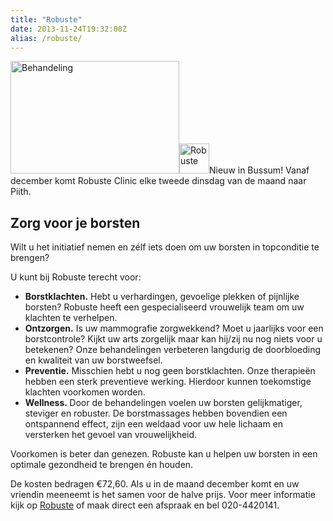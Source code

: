 ```yaml
---
title: "Robuste"
date: 2013-11-24T19:32:00Z
alias: /robuste/
---
```

<img class="alignright size-medium wp-image-553" alt="Behandeling" src="https://res.cloudinary.com/piith/image/upload/2013/11/Foto-Martine-270x180.jpg" width="270" height="180" /><img class="alignleft size-thumbnail wp-image-526" alt="Robuste" src="https://res.cloudinary.com/piith/image/upload/2013/11/logo-1-48x48.jpg" width="48" height="48" />Nieuw in Bussum!
Vanaf december komt Robuste Clinic elke tweede dinsdag van de maand naar Piith.

<h2>Zorg voor je borsten</h2>

Wilt u het initiatief nemen en zélf iets doen om uw borsten in topconditie te brengen?

U kunt bij Robuste terecht voor:

<ul>
    <li><strong>Borstklachten.</strong> Hebt u verhardingen, gevoelige plekken of pijnlijke borsten?
Robuste heeft een gespecialiseerd vrouwelijk team om uw klachten te verhelpen.</li>
    <li><strong>Ontzorgen.</strong> Is uw mammografie zorgwekkend? Moet u jaarlijks voor een borstcontrole? Kijkt uw arts zorgelijk maar kan hij/zij nu nog niets voor u betekenen?
Onze behandelingen verbeteren langdurig de doorbloeding en kwaliteit van uw borstweefsel.</li>
    <li><strong>Preventie.</strong> Misschien hebt u nog geen borstklachten.
Onze therapieën hebben een sterk preventieve werking. Hierdoor kunnen toekomstige klachten voorkomen worden.</li>
    <li><strong>Wellness. </strong>Door de behandelingen voelen uw borsten gelijkmatiger, steviger en robuster. De borstmassages hebben bovendien een ontspannend effect, zijn een weldaad voor uw hele lichaam en versterken het gevoel van vrouwelijkheid.</li>
</ul>

Voorkomen is beter dan genezen. Robuste kan u helpen uw borsten in een optimale gezondheid te brengen én houden.

De kosten bedragen €72,60.
Als u in de maand december komt en uw vriendin meeneemt is het samen voor de halve prijs.
Voor meer informatie kijk op <a href="http://www.robuste.nl/">Robuste</a> of maak direct een afspraak en bel 020-4420141.